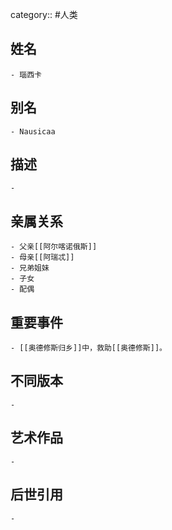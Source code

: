 category:: #人类
## 姓名
	- 瑙西卡
## 别名
	- Nausicaa
## 描述
	-
## 亲属关系
	- 父亲[[阿尔喀诺俄斯]]
	- 母亲[[阿瑞忒]]
	- 兄弟姐妹
	- 子女
	- 配偶
## 重要事件
	- [[奥德修斯归乡]]中，救助[[奥德修斯]]。
## 不同版本
	-
## 艺术作品
	-
## 后世引用
	-
